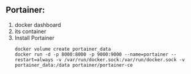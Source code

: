 ## Portainer: 
  1. docker dashboard
  2. its container
  3. Install Portainer
     ```
     docker volume create portainer_data
     docker run -d -p 8000:8000 -p 9000:9000 --name=portainer --restart=always -v /var/run/docker.sock:/var/run/docker.sock -v portainer_data:/data portainer/portainer-ce
     ```